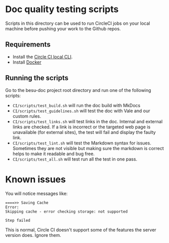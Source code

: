 # Doc quality testing scripts

Scripts in this directory can be used to run CircleCI jobs on your local machine before pushing your
work to the Github repos.

## Requirements

* Install the [Circle CI local CLI](https://circleci.com/docs/2.0/local-cli/).
* Install [Docker](https://docs.docker.com/install/)

## Running the scripts

Go to the besu-doc project root directory and run one of the following scripts:

* `CI/scripts/test_build.sh` will run the doc build with MkDocs
* `CI/scripts/test_guidelines.sh` will test the doc with Vale and our custom rules.
* `CI/scripts/test_links.sh` will test links in the doc. Internal and external links are checked. If a link is incorrect or the targeted web page is unavailable (for external sites), the test will fail and display the faulty link.
* `CI/scripts/test_lint.sh` will test the Markdown syntax for issues. Sometimes they are not visible but making sure the markdown is correct helps to make it readable and bug free.
* `CI/scripts/test_all.sh` will test run all the test in one pass.

# Known issues

You will notice messages like:

```
====>> Saving Cache
Error: 
Skipping cache - error checking storage: not supported

Step failed
```

This is normal, Circle CI doesn't support some of the features the server version does. Ignore them.

